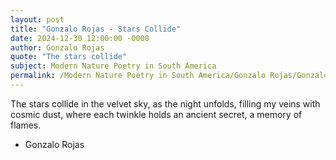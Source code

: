 ```yaml
---
layout: post
title: "Gonzalo Rojas - Stars Collide"
date: 2024-12-30 12:00:00 -0000
author: Gonzalo Rojas
quote: "The stars collide"
subject: Modern Nature Poetry in South America
permalink: /Modern Nature Poetry in South America/Gonzalo Rojas/Gonzalo Rojas - Stars Collide
---
```


The stars collide
in the velvet sky,
as the night unfolds,
filling my veins
with cosmic dust,
where each twinkle holds
an ancient secret,
a memory of flames.

- Gonzalo Rojas

